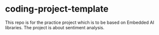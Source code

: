 # coding-project-template
This repo is for the practice project which is to be based on Embedded AI libraries. 
The project is about sentiment analysis.